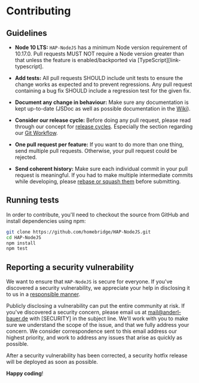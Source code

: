 # Contributing

## Guidelines

<!-- Add that once ESLint is set up
* **Coding Standard:** Linting errors are checked by [ESLint][link-eslint].  
    Keeping a consistent style throughout the codebase keeps the cognitive load low for all
    contributors and keeps the code style homogeneous.
-->

* **Node 10 LTS:** `HAP-NodeJS` has a minimum Node version requirement of 10.17.0.
    Pull requests MUST NOT require a Node version greater than that unless the feature is
    enabled/backported via [TypeScript][link-typescript].

* **Add tests:** All pull requests SHOULD include unit tests to ensure the change works as
    expected and to prevent regressions.
    Any pull request containing a bug fix SHOULD include a regression test for the given fix.

* **Document any change in behaviour:** Make sure any documentation is kept up-to-date 
    (JSDoc as well as possible documentation in the [Wiki][wiki]).

* **Consider our release cycle:** Before doing any pull request, please read through our concept for 
    [release cycles][release-cycle]. Especially the section regarding our [Git Workflow][git-workflow].

* **One pull request per feature:** If you want to do more than one thing, send multiple pull requests.
    Otherwise, your pull request could be rejected.

* **Send coherent history:** Make sure each individual commit in your pull request is meaningful.
    If you had to make multiple intermediate commits while developing,
    please [rebase or squash them][link-git-rewrite] before submitting.

## Running tests

In order to contribute, you'll need to checkout the source from GitHub and
install dependencies using npm:

```bash
git clone https://github.com/homebridge/HAP-NodeJS.git
cd HAP-NodeJS
npm install
npm test
```

## Reporting a security vulnerability

We want to ensure that `HAP-NodeJS` is secure for everyone. If you've discovered a security vulnerability,
we appreciate your help in disclosing it to us in a [responsible manner][link-responsible-disclosure].

Publicly disclosing a vulnerability can put the entire community at risk. If you've discovered a security concern,
please email us at mail@anderl-bauer.de with [SECURITY] in the subject line. We'll work with you to make sure we
understand the scope of the issue, and that we fully address your concern. We consider correspondence sent 
to this email address our highest priority, and work to address any issues that arise as quickly as possible.

After a security vulnerability has been corrected, a security hotfix release will be deployed as soon as possible.

**Happy coding**!

[link-eslint]: https://eslint.org/
[wiki]: https://github.com/homebridge/HAP-NodeJS/wiki
[release-cycle]: https://github.com/homebridge/HAP-NodeJS/wiki/Release-Cycle
[git-workflow]: https://github.com/homebridge/HAP-NodeJS/wiki/Release-Cycle#git-workflow
[link-git-rewrite]: http://www.git-scm.com/book/en/v2/Git-Tools-Rewriting-History#Changing-Multiple-Commit-Messages
[link-responsible-disclosure]: http://en.wikipedia.org/wiki/Responsible_disclosure
